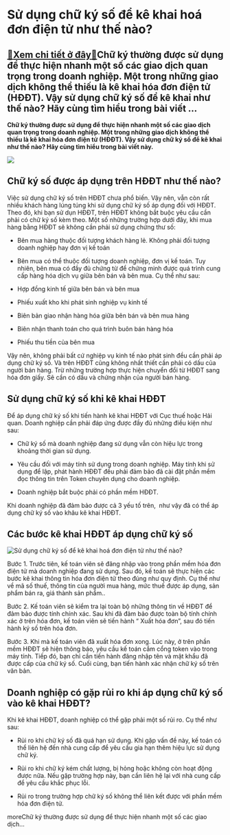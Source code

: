 Sử dụng chữ ký số để kê khai hoá đơn điện tử như thế nào?
=========================================================

[:gift:Xem chi tiết ở đây:gift:](https://hddtvn.com/su-dung-chu-ky-so-de-ke-khai-hoa-don-dien-tu-nhu-the-nao/)Chữ ký thường được sử dụng để thực hiện nhanh một số các giao dịch quan trọng trong doanh nghiệp. Một trong những giao dịch không thể thiếu là kê khai hóa đơn điện tử (HĐĐT). Vậy sử dụng chữ ký số để kê khai như thế nào? Hãy cùng tìm hiểu trong bài viết …
---------------------------------------------------------------------------------------------------------------------------------------------------------------------------------------------------------------------------------------------------------------

**Chữ ký thường được sử dụng để thực hiện nhanh một số các giao dịch quan trọng trong doanh nghiệp. Một trong những giao dịch không thể thiếu là kê khai hóa đơn điện tử (HĐĐT). Vậy sử dụng chữ ký số để kê khai như thế nào? Hãy cùng tìm hiểu trong bài viết này.**


![](https://hddtvn.com/wp-content/uploads/2021/01/online-contract-signing.jpg)


Chữ ký số được áp dụng trên HĐĐT như thế nào?
---------------------------------------------


Việc sử dụng chữ ký số trên HĐĐT chưa phổ biến. Vậy nên, vẫn còn rất nhiều khách hàng lúng túng khi sử dụng chữ ký số áp dụng đối với HĐĐT. Theo đó, khi bạn sử dụn HĐĐT, trên HĐĐT không bắt buộc yêu cầu cần phải có chữ ký số kèm theo. Một số những trường hợp dưới đây, khi mua hàng bằng HĐĐT sẽ không cần phải sử dụng chứng thư số:




* Bên mua hàng thuộc đối tượng khách hàng lẻ. Không phải đối tượng doanh nghiệp hay đơn vị kế toán

* Bên mua có thể thuộc đối tượng doanh nghiệp, đơn vị kế toán. Tuy nhiên, bên mua có đầy đủ chứng từ để chứng minh được quá trình cung cấp hàng hóa dịch vụ giữa bên bán và bên mua. Cụ thể như sau:



+ Hợp đồng kinh tế giữa bên bán và bên mua


+ Phiếu xuất kho khi phát sinh nghiệp vụ kinh tế


+ Biên bản giao nhận hàng hóa giữa bên bán và bên mua hàng


+ Biên nhận thanh toán cho quá trình buôn bán hàng hóa


+ Phiếu thu tiền của bên mua


Vậy nên, không phải bất cứ nghiệp vụ kinh tế nào phát sinh đều cần phải áp dụng chữ ký số. Và trên HĐĐT cũng không nhất thiết cần phải có dấu của người bán hàng. Trừ những trường hợp thực hiện chuyển đổi từ HĐĐT sang hóa đơn giấy. Sẽ cần có dấu và chứng nhận của người bán hàng.


Sử dụng chữ ký số khi kê khai HĐĐT
----------------------------------


Để áp dụng chữ ký số khi tiến hành kê khai HĐĐT với Cục thuế hoặc Hải quan. Doanh nghiệp cần phải đáp ứng được đầy đủ những điều kiện như sau:




* Chữ ký số mà doanh nghiệp đang sử dụng vẫn còn hiệu lực trong khoảng thời gian sử dụng.

* Yêu cầu đối với máy tính sử dụng trong doanh nghiệp. Máy tính khi sử dụng để lập, phát hành HĐĐT đều phải đảm bảo đã cài đặt phần mềm đọc thông tin trên Token chuyên dụng cho doanh nghiệp.

* Doanh nghiệp bắt buộc phải có phần mềm HĐĐT.



Khi doanh nghiệp đã đảm bảo được cả 3 yếu tố trên,  như vậy đã có thể áp dụng chữ ký số vào khâu kê khai HĐĐT.


Các bước kê khai HĐĐT áp dụng chữ ký số
---------------------------------------


![Sử dụng chữ ký số để kê khai hoá đơn điện tử như thế nào?  ](https://hddtvn.com/wp-content/uploads/2021/01/anh-chu-ky-so.jpg)


Bước 1. Trước tiên, kế toán viên sẽ đăng nhập vào trong phần mềm hóa đơn điện tử mà doanh nghiệp đang sử dụng. Sau đó, kế toán sẽ thực hiện các bước kê khai thông tin hóa đơn điện tử theo đúng như quy định. Cụ thể như về mã số thuế, thông tin của người mua hàng, mức thuế được áp dụng, sản phẩm bán ra, giá thành sản phẩm..


Bước 2. Kế toán viên sẽ kiểm tra lại toàn bộ những thông tin về HĐĐT để đảm bảo được tính chính xác. Sau khi đã đảm bảo được toàn bộ tính chính xác ở trên hóa đơn, kế toán viên sẽ tiến hành “ Xuất hóa đơn”, sau đó tiến hành ký số trên hóa đơn.


Bước 3. Khi mà kế toán viên đã xuất hóa đơn xong. Lúc này, ở trên phần mềm HĐĐT sẽ hiện thông báo, yêu cầu kế toán cắm cổng token vào trong máy tính. Tiếp đó, bạn chỉ cần tiến hành đăng nhập tên và mật khẩu đã được cấp của chữ ký số. Cuối cùng, bạn tiến hành xác nhận chữ ký số trên văn bản.


Doanh nghiệp có gặp rủi ro khi áp dụng chữ ký số vào kê khai HĐĐT?
------------------------------------------------------------------


Khi kê khai HĐĐT, doanh nghiệp có thể gặp phải một số rủi ro. Cụ thể như  sau:




* Rủi ro khi chữ ký số đã quá hạn sử dụng. Khi gặp vấn đề này, kế toán có thể liên hệ đến nhà cung cấp để yêu cầu gia hạn thêm hiệu lực sử dụng chữ ký.

* Rủi ro khi chữ ký kém chất lượng, bị hỏng hoặc không còn hoạt động được nữa. Nếu gặp trường hợp này, bạn cần liên hệ lại với nhà cung cấp để yêu cầu khắc phục lỗi.

* Rủi ro trong trường hợp chữ ký số không thể liên kết được với phần mềm hóa đơn điện tử.



moreChữ ký thường được sử dụng để thực hiện nhanh một số các giao dịch…

